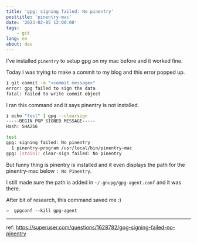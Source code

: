 ```yaml
---
title: 'gpg: signing failed: No pinentry'
posttitle: 'pinentry-mac'
date: '2023-02-05 12:00:00'
tags:
    - git
lang: en
about: dev
---
```


I've installed `pinentry` to setup gpg on my mac before and it worked fine.

Today I was trying to make a commit to my blog and this error popped up.

```sh
❯ git commit -m "<commit message>"
error: gpg failed to sign the data
fatal: failed to write commit object
```

I ran this command and it says pinentry is not installed.

```sh
❯ echo "test" | gpg --clearsign
-----BEGIN PGP SIGNED MESSAGE-----
Hash: SHA256

test
gpg: signing failed: No pinentry
  1 pinentry-program /usr/local/bin/pinentry-mac
gpg: [stdin]: clear-sign failed: No pinentry
```

But funny thing is pinentry is installed and it even displays the path for the pinentry-mac below `: No Pinentry`.

I still made sure the path is added in `~/.gnupg/gpg-agent.conf` and it was there.

After bit of research, this command saved me :)

```sh
>  gpgconf --kill gpg-agent
```

---

ref: https://superuser.com/questions/1628782/gpg-signing-failed-no-pinentry
